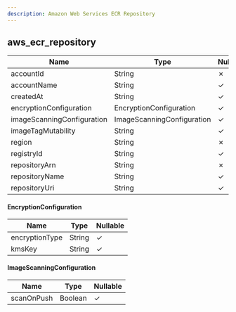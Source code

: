```yaml
---
description: Amazon Web Services ECR Repository
---
```

aws_ecr_repository
------------------

| **Name**                   | **Type**                   | **Nullable** |
| -------------------------- | -------------------------- | ------------ |
| accountId                  | String                     | &cross;      |
| accountName                | String                     | &check;      |
| createdAt                  | String                     | &check;      |
| encryptionConfiguration    | EncryptionConfiguration    | &check;      |
| imageScanningConfiguration | ImageScanningConfiguration | &check;      |
| imageTagMutability         | String                     | &check;      |
| region                     | String                     | &cross;      |
| registryId                 | String                     | &check;      |
| repositoryArn              | String                     | &cross;      |
| repositoryName             | String                     | &check;      |
| repositoryUri              | String                     | &check;      |

#### EncryptionConfiguration
| **Name**       | **Type** | **Nullable** |
| -------------- | -------- | ------------ |
| encryptionType | String   | &check;      |
| kmsKey         | String   | &check;      |

#### ImageScanningConfiguration
| **Name**   | **Type** | **Nullable** |
| ---------- | -------- | ------------ |
| scanOnPush | Boolean  | &check;      |
